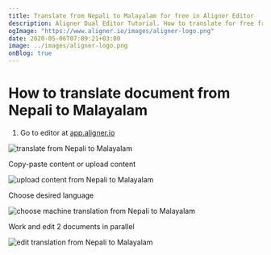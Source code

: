 ```yaml
---
title: Translate from Nepali to Malayalam for free in Aligner Editor
description: Aligner Dual Editor Tutorial. How to translate for free from Nepali to Malayalam. Aligner is multilingual document management platform. 
ogImage: "https://www.aligner.io/images/aligner-logo.png"
date: 2020-05-06T07:09:21+03:00
image: ../images/aligner-logo.png
onBlog: true
---
```


# How to translate document from Nepali to Malayalam

1. Go to editor at [app.aligner.io](https://app.aligner.io "Aligner App web page")

![translate from Nepali to Malayalam](../aligner-blank-editor.png "translate from Nepali to Malayalam")

Copy-paste content or upload content

![upload content from Nepali to Malayalam](../aligner-uploaded-document.png "upload content from Nepali to Malayalam")

Choose desired language

![choose machine translation from Nepali to Malayalam](../aligner-language-dropdown.png "choose machine translation from Nepali to Malayalam")

Work and edit 2 documents in parallel

![edit translation from Nepali to Malayalam](../aligner-double-sitded-editor.png "edit translation from Nepali to Malayalam")

